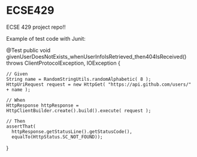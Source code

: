 # ECSE429
ECSE 429 project repo!!

Example of test code with Junit: 

@Test
public void givenUserDoesNotExists_whenUserInfoIsRetrieved_then404IsReceived()
 throws ClientProtocolException, IOException {
 
    // Given
    String name = RandomStringUtils.randomAlphabetic( 8 );
    HttpUriRequest request = new HttpGet( "https://api.github.com/users/" + name );
 
    // When
    HttpResponse httpResponse = HttpClientBuilder.create().build().execute( request );
 
    // Then
    assertThat(
      httpResponse.getStatusLine().getStatusCode(),
      equalTo(HttpStatus.SC_NOT_FOUND));
}

